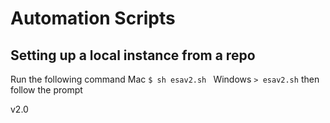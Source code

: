 # Automation Scripts
## Setting up a local instance from a repo
Run the following command
Mac ``` $ sh esav2.sh  ```
Windows ``` > esav2.sh ```
then follow the prompt

v2.0

